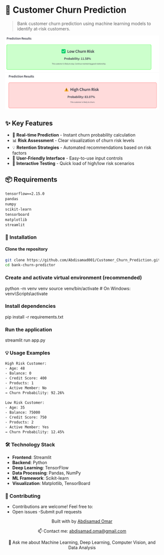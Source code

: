 # 🏦 Customer Churn Prediction

> Bank customer churn prediction using machine learning models to identify at-risk customers.

<div align="center">
  <img src="./asset/Dashboard Preview 1.png" alt="Dashboard Preview 1" width="800"/>
  <br/>
  <img src="./asset/Dashboard Preview 2.png" alt="Dashboard Preview 2" width="800"/>
</div>

## ✨ Key Features

- 🎯 **Real-time Prediction** - Instant churn probability calculation
- 📊 **Risk Assessment** - Clear visualization of churn risk levels 
- 💡 **Retention Strategies** - Automated recommendations based on risk factors
- 📱 **User-Friendly Interface** - Easy-to-use input controls
- 🔄 **Interactive Testing** - Quick load of high/low risk scenarios

## 📦 Requirements

```txt
tensorflow==2.15.0
pandas
numpy
scikit-learn
tensorboard
matplotlib
streamlit
```
### 🚀 Installation
#### Clone the repository
```bash
git clone https://github.com/Abdisamad001/Customer_Churn_Prediction.git
cd bank-churn-predictor
```

### Create and activate virtual environment (recommended)
python -m venv venv
source venv/bin/activate  # On Windows: venv\Scripts\activate

### Install dependencies

pip install -r requirements.txt

### Run the application
streamlit run app.py

### 💡 Usage Examples
```text
High Risk Customer:
- Age: 48
- Balance: 0
- Credit Score: 400
- Products: 1
- Active Member: No
→ Churn Probability: 92.26%

Low Risk Customer:
- Age: 35
- Balance: 75000
- Credit Score: 750
- Products: 2
- Active Member: Yes
→ Churn Probability: 12.45%
```

### 🛠️ Technology Stack
- **Frontend**: Streamlit
- **Backend**: Python
- **Deep Learning**: TensorFlow
- **Data Processing**: Pandas, NumPy
- **ML Framework**: Scikit-learn
- **Visualization**: Matplotlib, TensorBoard


### 🤝 Contributing
- Contributions are welcome! Feel free to:
- Open issues
-Submit pull requests



<div align="center">
<p>Built with by <a href="https://github.com/Abdisamad001">Abdisamad Omar</a></p>
<p>📫 Contact me: <a href="mailto:abdisamad.oma@gmail.com">abdisamad.oma@gmail.com</a></p>
<p>💬 Ask me about Machine Learning, Deep Learning, Computer Vision, and Data Analysis</p>
</div>
